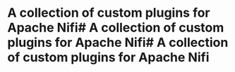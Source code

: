 # A collection of custom plugins for Apache Nifi# A collection of custom plugins for Apache Nifi# A collection of custom plugins for Apache Nifi
